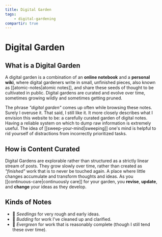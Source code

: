 ```yaml
---
title: Digital Garden
tags:
    - digital-gardening
compartir: true
---
```

# Digital Garden
## What is a Digital Garden

A digital garden is a combination of an **online notebook** and a **personal wiki**, where digital gardeners write in small, unfinished pieces, also known as [[atomic-notes|atomic notes]], and share these seeds of thought to be cultivated in public. Digital gardens are curated and evolve over time, sometimes growing wildly and sometimes getting pruned.

The phrase _"digital garden"_ comes up often while browsing these notes. Surely I overuse it. That said, I still like it. It more closely describes what I envision this website to be: a carefully curated garden of digital notes. Having a reliable system on which to dump raw information is extremely useful. The idea of [[sweep-your-mind|sweeping]] one's mind is helpful to rid yourself of distractions from incorrectly prioritized tasks.

## How is Content Curated

Digital Gardens are explorable rather than structured as a strictly linear stream of posts. They grow slowly over time, rather than created as _"finished"_ work that is to never be touched again. A place where little changes accumulate and transform thoughts and ideas. As you [[continuous-care|continuously care]] for your garden, you **revise**, **update**, and **change** your ideas as they develop.

## Kinds of Notes

-   🌱 *Seedlings* for very rough and early ideas.
-   🌿 *Budding* for work I've cleaned up and clarified.
-   🌳 *Evergreen* for work that is reasonably complete (though I still tend these over time).
